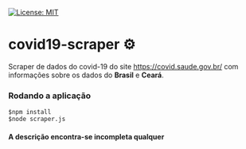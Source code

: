 [![License: MIT](https://img.shields.io/badge/License-MIT-yellow.svg)](https://opensource.org/licenses/MIT)

# covid19-scraper :gear:	
Scraper de dados do covid-19 do site https://covid.saude.gov.br/ com informações sobre os dados do __Brasil__ e __Ceará__.

### Rodando a aplicação
```console
$npm install
$node scraper.js
```
#### A descrição encontra-se incompleta qualquer 